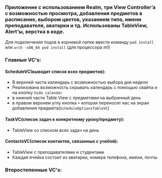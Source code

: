 <!-- # MySchedule
## schedule for school or university
 -->

### Приложение с использованием Realm, три View Controller’a c возможностью просмотра, добавления предметов в расписание, выбором цветов, указанием типа, имени преподавателя, аватарки и тд. Использованы TableView, Alert’ы, верстка в коде.

Для подключения подов в корневой папке ввести команду ``pod install`` или ``arch -x86_64 pod install`` (для процессора m1)

### Главные VC's:
#### ScheduleVC(выводит список всех предметов):
- В верхней части календарь с возможностью выбора дня недели
- Реализована возможность скрывать календарь с помощью свайпа и на кнопку ``hide calendar``
- в нижней части Table View с предметами на выбранный день
- в правом верхнем углу кнопка ``+`` которая переносит нас на экран добавления предмета(``SсheduleOptionsTableVC``)

#### TaskVC(cписок задач к конкретному уроку/предмету):
- TableView со списком всех задач на день

#### ContactsVC(список контактов, связанных с учебой):
- TableView с преподавателями и студентами
- Каждая ячейка состоит из аватарки, номера телефона, имени, почты

### Второстепенные VC's: 
